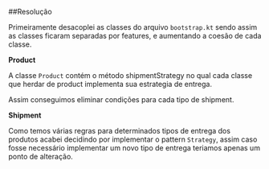 ##Resolução

Primeiramente desacoplei as classes do arquivo `bootstrap.kt` sendo assim as classes ficaram separadas por features,
e aumentando a coesão de cada classe.

**Product**

A classe `Product` contém o método shipmentStrategy no qual cada classe que herdar de product implementa sua estrategia de
entrega. 

Assim conseguimos eliminar condições para cada tipo de shipment.


**Shipment**

Como temos várias regras para determinados tipos de entrega dos produtos acabei decidindo por implementar o pattern `Strategy`,
assim caso fosse necessário implementar um novo tipo de entrega teriamos apenas um ponto de alteração.




    
